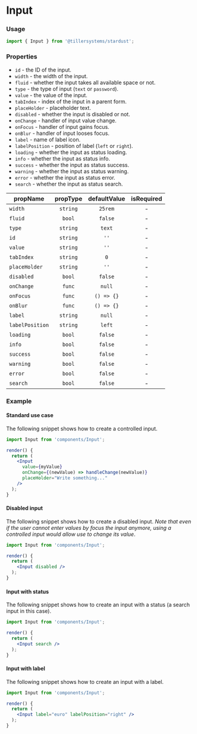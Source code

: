 # Input

### Usage

```jsx
import { Input } from '@tillersystems/stardust';
```

<!-- STORY -->

### Properties

- `id` - the ID of the input.
- `width` - the width of the input.
- `fluid` - whether the input takes all available space or not.
- `type` - the type of input (`text` or `password`).
- `value` - the value of the input.
- `tabIndex` - index of the input in a parent form.
- `placeHolder` - placeholder text.
- `disabled` - whether the input is disabled or not.
- `onChange` - handler of input value change.
- `onFocus` - handler of input gains focus.
- `onBlur` - handler of input looses focus.
- `label` - name of label icon.
- `labelPosition` - position of label (`left` or `right`).
- `loading` - whether the input as status loading.
- `info` - whether the input as status info.
- `success` - whether the input as status success.
- `warning` - whether the input as status warning.
- `error` - whether the input as status error.
- `search` - whether the input as status search.

| propName        | propType | defaultValue | isRequired |
| --------------- | :------: | :----------: | :--------: |
| `width`         | `string` |   `25rem`    |     -      |
| `fluid`         |  `bool`  |   `false`    |     -      |
| `type`          | `string` |    `text`    |     -      |
| `id`            | `string` |     `''`     |     -      |
| `value`         | `string` |     `''`     |     -      |
| `tabIndex`      | `string` |     `0`      |     -      |
| `placeHolder`   | `string` |     `''`     |     -      |
| `disabled`      |  `bool`  |   `false`    |     -      |
| `onChange`      |  `func`  |    `null`    |     -      |
| `onFocus`       |  `func`  |  `() => {}`  |     -      |
| `onBlur`        |  `func`  |  `() => {}`  |     -      |
| `label`         | `string` |    `null`    |     -      |
| `labelPosition` | `string` |    `left`    |     -      |
| `loading`       |  `bool`  |   `false`    |     -      |
| `info`          |  `bool`  |   `false`    |     -      |
| `success`       |  `bool`  |   `false`    |     -      |
| `warning`       |  `bool`  |   `false`    |     -      |
| `error`         |  `bool`  |   `false`    |     -      |
| `search`        |  `bool`  |   `false`    |     -      |

### Example

#### Standard use case

The following snippet shows how to create a controlled input.

```jsx
import Input from 'components/Input';

render() {
  return (
    <Input
      value={myValue}
      onChange={(newValue) => handleChange(newValue)}
      placeHolder="Write something..."
    />
  );
}
```

#### Disabled input

The following snippet shows how to create a disabled input. _Note that even if the user cannot
enter values by focus the input anymore, using a controlled input would allow use to change its
value_.

```jsx
import Input from 'components/Input';

render() {
  return (
    <Input disabled />
  );
}
```

#### Input with status

The following snippet shows how to create an input with a status (a search input in this case).

```jsx
import Input from 'components/Input';

render() {
  return (
    <Input search />
  );
}
```

#### Input with label

The following snippet shows how to create an input with a label.

```jsx
import Input from 'components/Input';

render() {
  return (
    <Input label="euro" labelPosition="right" />
  );
}
```
